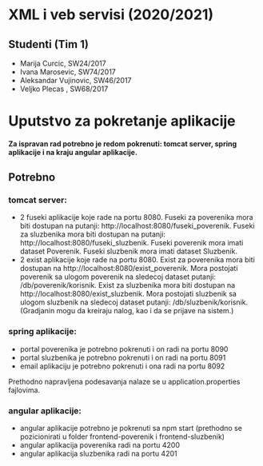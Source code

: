# XML i veb servisi (2020/2021)

## Studenti (Tim 1)
- Marija Curcic, SW24/2017
- Ivana Marosevic, SW74/2017
- Aleksandar Vujinovic, SW46/2017
- Veljko Plecas , SW68/2017

# Uputstvo za pokretanje aplikacije

#### Za ispravan rad potrebno je redom pokrenuti: tomcat server, spring aplikacije i na kraju angular aplikacije.

## Potrebno

### tomcat server:
- 2 fuseki aplikacije koje rade na portu 8080. Fuseki za poverenika mora biti dostupan na putanji: http://localhost:8080/fuseki_poverenik. Fuseki za sluzbenika mora biti dostupan na putanji: http://localhost:8080/fuseki_sluzbenik. Fuseki poverenik mora imati dataset Poverenik. Fuseki sluzbenik mora imati dataset Sluzbenik.
- 2 exist aplikacije koje rade na portu 8080. Exist za poverenika mora biti dostupan na http://localhost:8080/exist_poverenik. Mora postojati poverenik sa ulogom poverenik na sledecoj dataset putanji: /db/poverenik/korisnik. Exist za sluzbenika mora biti dostupan na http://localhost:8080/exist_sluzbenik. Mora postojati sluzbenik sa ulogom sluzbenik na sledecoj dataset putanji: /db/sluzbenik/korisnik. (Gradjanin mogu da kreiraju nalog, kao i da se prijave na sistem.)

### spring aplikacije:
- portal poverenika je potrebno pokrenuti i on radi na portu 8090 
- portal sluzbenika je potrebno pokrenuti i on radi na portu 8091
- email aplikaciju je potrebno pokrenuti i ona radi na portu 8092

Prethodno napravljena podesavanja nalaze se u application.properties fajlovima.

### angular aplikacije:
- angular aplikacije potrebno je pokrenuti sa npm start (prethodno se pozicionirati u folder frontend-poverenik i frontend-sluzbenik)
- angular aplikacija poverenika radi na portu 4200
- angular aplikacija sluzbenika radi na portu 4201
